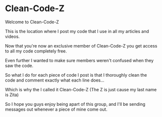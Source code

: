 # Clean-Code-Z

Welcome to Clean-Code-Z

This is the location where I post my code that I use in all my articles and videos. 


Now that you're now an exclusive member of Clean-Code-Z you get access to all my code completely free.

Even further I wanted to make sure members weren't confused when they saw the code.


So what I do for each piece of code I post is that I thoroughly clean the code and comment exactly what each line does...


Which is why the I called it Clean-Code-Z (The Z is just cause my last name is Zita)


So I hope you guys enjoy being apart of this group, and I'll be sending messages out whenever a piece of mine come out.

 


